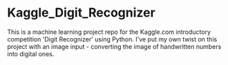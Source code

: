 # Kaggle_Digit_Recognizer
This is a machine learning project repo for the Kaggle.com introductory competition 'Digit Recognizer' using Python.
I've put my own twist on this project with an image input - converting the image of handwritten numbers into digital ones.

